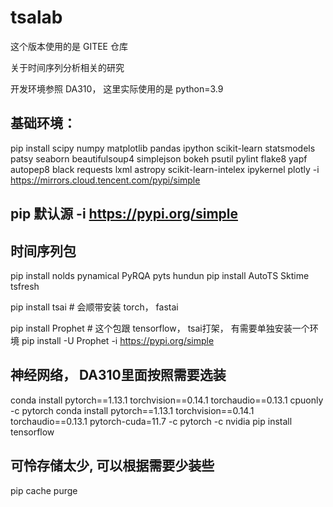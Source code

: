 # tsalab

这个版本使用的是 GITEE 仓库

关于时间序列分析相关的研究

开发环境参照 DA310， 这里实际使用的是 python=3.9

## 基础环境：

pip install scipy numpy matplotlib pandas  ipython scikit-learn statsmodels patsy seaborn beautifulsoup4 simplejson bokeh psutil  pylint flake8 yapf autopep8 black requests lxml astropy scikit-learn-intelex ipykernel plotly -i https://mirrors.cloud.tencent.com/pypi/simple


## pip 默认源  -i https://pypi.org/simple


## 时间序列包
 pip install nolds pynamical PyRQA pyts hundun
 pip install  AutoTS Sktime tsfresh 
 
 pip install tsai # 会顺带安装 torch， fastai
 
 pip install Prophet # 这个包跟 tensorflow， tsai打架， 有需要单独安装一个环境
 pip install -U Prophet -i https://pypi.org/simple

 ## 神经网络， DA310里面按照需要选装
conda install pytorch==1.13.1 torchvision==0.14.1 torchaudio==0.13.1 cpuonly -c pytorch
conda install pytorch==1.13.1 torchvision==0.14.1 torchaudio==0.13.1 pytorch-cuda=11.7 -c pytorch -c nvidia
pip install tensorflow 


## 可怜存储太少, 可以根据需要少装些
pip cache purge

